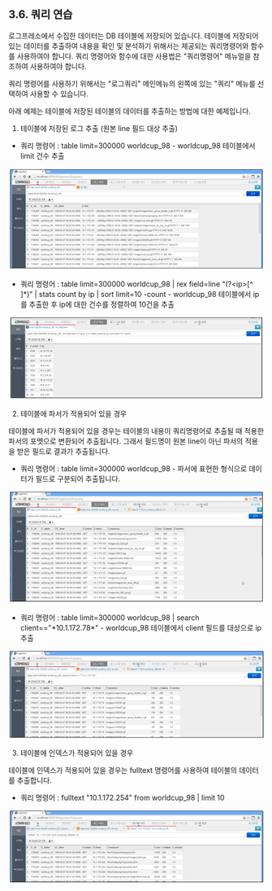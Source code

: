 ## 3.6. 쿼리 연습

로그프레소에서 수집한 데이터는 DB 테이블에 저장되어 있습니다. 테이블에 저장되어 있는 데이터를 추출하여 내용을 확인 및 분석하기 위해서는 제공되는 쿼리명령어와 함수를 사용하여야 합니다. 쿼리 명령어와 함수에 대한 사용법은 "쿼리명령어" 메뉴얼을 참조하여 사용하여야 합니다.

쿼리 명령어를 사용하기 위해서는 "로그쿼리" 메인메뉴의 왼쪽에 있는 "쿼리" 메뉴를 선택하여 사용할 수 있습니다.

아래 예제는 테이블에 저장된 테이블의 데이터를 추출하는 방법에 대한 예제입니다.

1) 테이블에 저장된 로그 추출 (원본 line 필드 대상 추출)

* 쿼리 명령어 : table limit=300000 worldcup\_98
	\- worldcup\_98 테이블에서 limit 건수 추출

![쿼리연습](images/3.6.0_query_1.png)

* 쿼리 명령어 : table limit=300000 worldcup\_98 | rex field=line "(?\<ip>[^ ]\*)" | stats count by ip | sort limit=10 -count
	\- worldcup\_98 테이블에서 ip를 추출한 후 ip에 대한 건수를 정렬하여 10건을 추출

![쿼리연습](images/3.6.0_query_2.png)

2) 테이블에 파서가 적용되어 있을 경우

테이블에 파서가 적용되어 있을 경우는 테이블의 내용이 쿼리명령어로 추출될 때 적용한 파서의 포멧으로 변환되어 추출됩니다. 그래서 필드명이 원본 line이 아닌 파서의 적용을 받은 필드로 결과가 추출됩니다.

* 쿼리 명령어 : table limit=300000 worldcup\_98
	\- 파서에 표현한 형식으로 데이터가 필드로 구분되어 추출됩니다.

![쿼리연습](images/3.6.0_query_3.png)

* 쿼리 명령어 : table limit=300000 worldcup\_98 | search client=="\*10.1.172.78\*"
	\- worldcup\_98 테이블에서 client 필드를 대상으로 ip 추출

![쿼리연습](images/3.6.0_query_4.png)

3) 테이블에 인덱스가 적용되어 있을 경우

테이블에 인덱스가 적용되어 있을 경우는 fulltext 명령어를 사용하여 테이블의 데이터를 추출합니다.

* 쿼리 명령어 : fulltext "10.1.172.254" from worldcup\_98 | limit 10

![쿼리연습](images/3.6.0_query_5.png)


